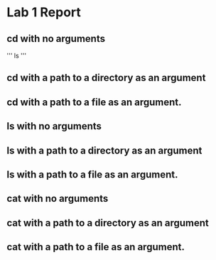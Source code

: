 # Lab 1 Report

## cd with no arguments
'''
ls
'''
## cd with a path to a directory as an argument

## cd with a path to a file as an argument.

## ls with no arguments

## ls with a path to a directory as an argument

## ls with a path to a file as an argument.

## cat with no arguments

## cat with a path to a directory as an argument

## cat with a path to a file as an argument.
